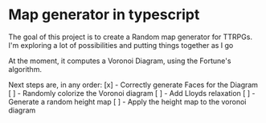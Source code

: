 # Map generator in typescript

The goal of this project is to create a Random map generator for TTRPGs.
I'm exploring a lot of possibilities and putting things together as I go

At the moment, it computes a Voronoi Diagram, using the Fortune's algorithm.

Next steps are, in any order:
[x] - Correctly generate Faces for the Diagram
[ ] - Randomly colorize the Voronoi diagram
[ ] - Add Lloyds relaxation
[ ] - Generate a random height map
[ ] - Apply the height map to the voronoi diagram
